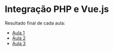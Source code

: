 # Integração PHP e Vue.js

Resultado final de cada aula:

 - [Aula 1](https://github.com/schoolofnetcom/serie-php-vue/tree/7c66674473da493b8b48d873ee570d18f6f79f1d)
 - [Aula 2](https://github.com/schoolofnetcom/serie-php-vue/tree/15130bf2966de16d723c8ddc23bca3b9e0244f0f)
 - [Aula 3](https://github.com/schoolofnetcom/serie-php-vue/tree/5cdb64c75f41846b1729bbc0878d304e1dcde905)

